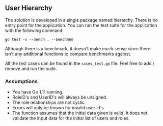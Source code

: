 ## User Hierarchy

The solution is developed in a single package named hierarchy. There is no entry point for the application. You can run the test suite for the application with the following command 

```
go test -v --bench . --benchmem
```

Although there is a benchmark, it doesn't make much sense since there isn't any additional functions to compare benchmarks against. 

All the test cases can be found in the `cases_test.go` file. Feel free to add / remove and run the suite.

### Assumptions

- You have Go 1.11 running.
- RoleID's and UserID's will always be unsigned.
- The role relationships are not cyclic.
- Errors will only be thrown for invalid user id's
- The function assumes that the initial data given is valid. It does not validate the input data for the initial list of users and roles.
